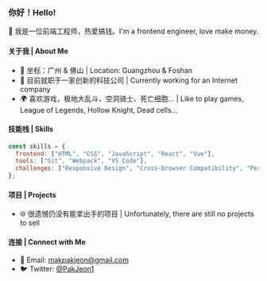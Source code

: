 ### 你好！Hello!

👋 我是一位前端工程师，热爱搞钱。I'm a frontend engineer, love make money.

#### 关于我 | About Me

- 📍 坐标：广州 & 佛山 | Location: Guangzhou & Foshan
- 💼 目前就职于一家创新的科技公司 | Currently working for an Internet company
- 🌍 喜欢游戏，极地大乱斗、空洞骑士、死亡细胞... | Like to play games, League of Legends, Hollow Knight, Dead cells...

#### 技能栈 | Skills

```javascript
const skills = {
  frontend: ["HTML", "CSS", "JavaScript", "React", "Vue"],
  tools: ["Git", "Webpack", "VS Code"],
  challenges: ["Responsive Design", "Cross-browser Compatibility", "Performance Optimization"],
};
```

#### 项目 | Projects

- 🌐 很遗憾仍没有能拿出手的项目 | Unfortunately, there are still no projects to sell

#### 连接 | Connect with Me

- 📧 Email: makpakjeon@gmail.com
- 🐦 Twitter: [@PakJeon1](https://twitter.com/PakJeon1)


